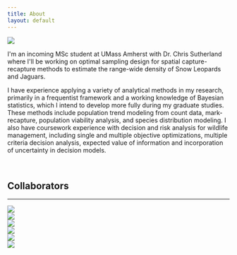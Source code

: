 ```yaml
---
title: About
layout: default
---
```


<div class="row content-row">
<div class="col-12 col-sm-3">
    <img src="{{ site.baseurl }}/images/utah.jpg">
</div>
<div class="col-12 col-sm-9">
    <p>I'm an incoming MSc student at UMass Amherst with Dr. Chris Sutherland where I'll be working on optimal sampling design for spatial capture-recapture methods to estimate the range-wide density of Snow Leopards and Jaguars.</p>
    <p>I have experience applying a variety of analytical methods in my research, primarily in a frequentist framework and a working knowledge of Bayesian statistics, which I intend to develop more fully during my graduate studies. These methods include population trend modeling from count data, mark-recapture, population viability analysis, and species distribution modeling. I also have coursework experience with decision and risk analysis for wildlife management, including single and multiple objective optimizations, multiple criteria decision analysis, expected value of information and incorporation of uncertainty in decision models.</p>
</div>
</div>
<br>    
<h2>Collaborators</h2>
<hr>
<div class="row justify-content-md-center">
    <div class="col-2">
        <a href = "http://gpls.cns.umass.edu/oeb" target="_blank">
            <img src="{{ site.baseurl }}/images/collabs/UMass.png">
        </a>
      </div>
    <div class="col-2">
        <a href = "https://institute.sandiegozoo.org/population-sustainability" target="_blank">
            <img src="{{ site.baseurl }}/images/collabs/SDZ.png">
        </a>
      </div>
    <div class="col-2">
        <a href = "https://dnr.cals.cornell.edu/" target="_blank">
            <img src="{{ site.baseurl }}/images/collabs/Cornell.png">
        </a>
      </div>
    <div class="col-2">
        <a href = "https://www.mass.gov/orgs/division-of-fisheries-and-wildlife" target="_blank">
            <img src="{{ site.baseurl }}/images/collabs/MassWildlife.png">
        </a>
      </div>
    <div class="col-2">
        <a href = "https://www.birds.cornell.edu/home/" target="_blank">
            <img src="{{ site.baseurl }}/images/collabs/CLO.png">
        </a>
      </div>
    <div class="col-2">
        <a href = "https://www.massaudubon.org/our-conservation-work/wildlife-research-conservation" target="_blank">
            <img src="{{ site.baseurl }}/images/collabs/MassAudubon.png">
        </a>
      </div>
</div>
